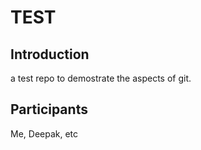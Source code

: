 # TEST
## Introduction
a test  repo to demostrate the aspects of git. 

## Participants
Me, Deepak, etc



